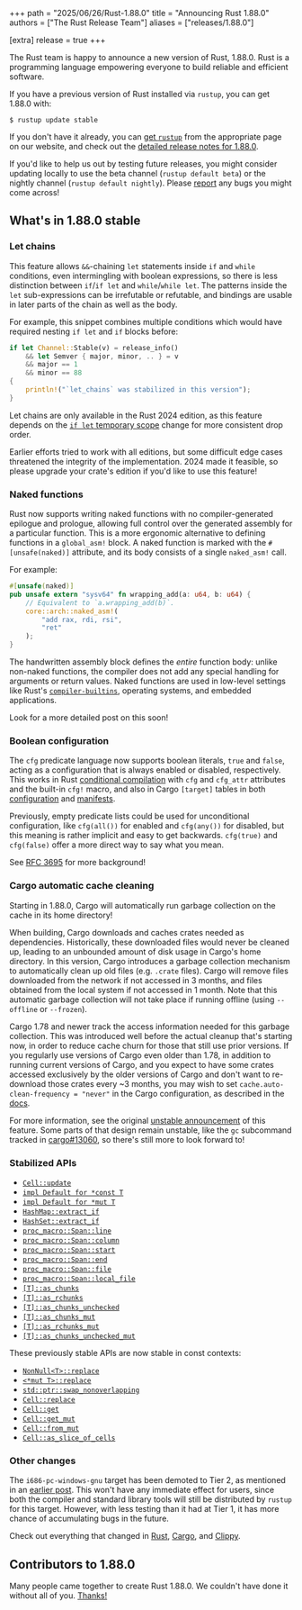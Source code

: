 +++
path = "2025/06/26/Rust-1.88.0"
title = "Announcing Rust 1.88.0"
authors = ["The Rust Release Team"]
aliases = ["releases/1.88.0"]

[extra]
release = true
+++

The Rust team is happy to announce a new version of Rust, 1.88.0. Rust is a programming language empowering everyone to build reliable and efficient software.

If you have a previous version of Rust installed via `rustup`, you can get 1.88.0 with:

```
$ rustup update stable
```

If you don't have it already, you can [get `rustup`](https://www.rust-lang.org/install.html) from the appropriate page on our website, and check out the [detailed release notes for 1.88.0](https://doc.rust-lang.org/stable/releases.html#version-1880-2025-06-26).

If you'd like to help us out by testing future releases, you might consider updating locally to use the beta channel (`rustup default beta`) or the nightly channel (`rustup default nightly`). Please [report](https://github.com/rust-lang/rust/issues/new/choose) any bugs you might come across!

## What's in 1.88.0 stable

### Let chains

This feature allows `&&`-chaining `let` statements inside `if` and `while` conditions, even intermingling with boolean expressions, so there is less distinction between `if`/`if let` and `while`/`while let`. The patterns inside the `let` sub-expressions can be irrefutable or refutable, and bindings are usable in later parts of the chain as well as the body.

For example, this snippet combines multiple conditions which would have required nesting `if let` and `if` blocks before:

```rust
if let Channel::Stable(v) = release_info()
    && let Semver { major, minor, .. } = v
    && major == 1
    && minor == 88
{
    println!("`let_chains` was stabilized in this version");
}
```

Let chains are only available in the Rust 2024 edition, as this feature depends on the [`if let` temporary scope](https://doc.rust-lang.org/edition-guide/rust-2024/temporary-if-let-scope.html) change for more consistent drop order.

Earlier efforts tried to work with all editions, but some difficult edge cases threatened the integrity of the implementation. 2024 made it feasible, so please upgrade your crate's edition if you'd like to use this feature!

### Naked functions

Rust now supports writing naked functions with no compiler-generated epilogue and prologue, allowing full control over the generated assembly for a particular function. This is a more ergonomic alternative to defining functions in a `global_asm!` block. A naked function is marked with the `#[unsafe(naked)]` attribute, and its body consists of a single `naked_asm!` call.

For example:

```rust
#[unsafe(naked)]
pub unsafe extern "sysv64" fn wrapping_add(a: u64, b: u64) {
    // Equivalent to `a.wrapping_add(b)`.
    core::arch::naked_asm!(
        "add rax, rdi, rsi",
        "ret"
    );
}
```

The handwritten assembly block defines the _entire_ function body: unlike non-naked functions, the compiler does not add any special handling for arguments or return values. Naked functions are used in low-level settings like Rust's [`compiler-builtins`](https://github.com/rust-lang/compiler-builtins), operating systems, and embedded applications.

Look for a more detailed post on this soon!

### Boolean configuration

The `cfg` predicate language now supports boolean literals, `true` and `false`, acting as a configuration that is always enabled or disabled, respectively. This works in Rust [conditional compilation](https://doc.rust-lang.org/reference/conditional-compilation.html) with `cfg` and `cfg_attr` attributes and the built-in `cfg!` macro, and also in Cargo `[target]` tables in both [configuration](https://doc.rust-lang.org/cargo/reference/config.html#target) and [manifests](https://doc.rust-lang.org/cargo/reference/specifying-dependencies.html#platform-specific-dependencies).

Previously, empty predicate lists could be used for unconditional configuration, like `cfg(all())` for enabled and `cfg(any())` for disabled, but this meaning is rather implicit and easy to get backwards. `cfg(true)` and `cfg(false)` offer a more direct way to say what you mean.

See [RFC 3695](https://rust-lang.github.io/rfcs/3695-cfg-boolean-literals.html) for more background!

### Cargo automatic cache cleaning

Starting in 1.88.0, Cargo will automatically run garbage collection on the cache in its home directory!

When building, Cargo downloads and caches crates needed as dependencies. Historically, these downloaded files would never be cleaned up, leading to an unbounded amount of disk usage in Cargo's home directory. In this version, Cargo introduces a garbage collection mechanism to automatically clean up old files (e.g. `.crate` files). Cargo will remove files downloaded from the network if not accessed in 3 months, and files obtained from the local system if not accessed in 1 month. Note that this automatic garbage collection will not take place if running offline (using `--offline` or `--frozen`).

Cargo 1.78 and newer track the access information needed for this garbage collection. This was introduced well before the actual cleanup that's starting now, in order to reduce cache churn for those that still use prior versions. If you regularly use versions of Cargo even older than 1.78, in addition to running current versions of Cargo, and you expect to have some crates accessed exclusively by the older versions of Cargo and don't want to re-download those crates every ~3 months, you may wish to set `cache.auto-clean-frequency = "never"` in the Cargo configuration, as described in the [docs](https://doc.rust-lang.org/nightly/cargo/reference/config.html#cache).

For more information, see the original [unstable announcement](https://blog.rust-lang.org/2023/12/11/cargo-cache-cleaning/) of this feature. Some parts of that design remain unstable, like the `gc` subcommand tracked in [cargo#13060](https://github.com/rust-lang/cargo/issues/13060), so there's still more to look forward to!

### Stabilized APIs

- [`Cell::update`](https://doc.rust-lang.org/stable/std/cell/struct.Cell.html#method.update)
- [`impl Default for *const T`](https://doc.rust-lang.org/stable/std/primitive.pointer.html#impl-Default-for-*const+T)
- [`impl Default for *mut T`](https://doc.rust-lang.org/stable/std/primitive.pointer.html#impl-Default-for-*mut+T)
- [`HashMap::extract_if`](https://doc.rust-lang.org/stable/std/collections/struct.HashMap.html#method.extract_if)
- [`HashSet::extract_if`](https://doc.rust-lang.org/stable/std/collections/struct.HashSet.html#method.extract_if)
- [`proc_macro::Span::line`](https://doc.rust-lang.org/stable/proc_macro/struct.Span.html#method.line)
- [`proc_macro::Span::column`](https://doc.rust-lang.org/stable/proc_macro/struct.Span.html#method.column)
- [`proc_macro::Span::start`](https://doc.rust-lang.org/stable/proc_macro/struct.Span.html#method.start)
- [`proc_macro::Span::end`](https://doc.rust-lang.org/stable/proc_macro/struct.Span.html#method.end)
- [`proc_macro::Span::file`](https://doc.rust-lang.org/stable/proc_macro/struct.Span.html#method.file)
- [`proc_macro::Span::local_file`](https://doc.rust-lang.org/stable/proc_macro/struct.Span.html#method.local_file)
- [`[T]::as_chunks`](https://doc.rust-lang.org/stable/std/primitive.slice.html#method.as_chunks)
- [`[T]::as_rchunks`](https://doc.rust-lang.org/stable/std/primitive.slice.html#method.as_rchunks)
- [`[T]::as_chunks_unchecked`](https://doc.rust-lang.org/stable/std/primitive.slice.html#method.as_chunks_unchecked)
- [`[T]::as_chunks_mut`](https://doc.rust-lang.org/stable/std/primitive.slice.html#method.as_chunks_mut)
- [`[T]::as_rchunks_mut`](https://doc.rust-lang.org/stable/std/primitive.slice.html#method.as_rchunks_mut)
- [`[T]::as_chunks_unchecked_mut`](https://doc.rust-lang.org/stable/std/primitive.slice.html#method.as_chunks_unchecked_mut)

These previously stable APIs are now stable in const contexts:

- [`NonNull<T>::replace`](https://doc.rust-lang.org/stable/std/ptr/struct.NonNull.html#method.replace)
- [`<*mut T>::replace`](https://doc.rust-lang.org/stable/std/primitive.pointer.html#method.replace)
- [`std::ptr::swap_nonoverlapping`](https://doc.rust-lang.org/stable/std/ptr/fn.swap_nonoverlapping.html)
- [`Cell::replace`](https://doc.rust-lang.org/stable/std/cell/struct.Cell.html#method.replace)
- [`Cell::get`](https://doc.rust-lang.org/stable/std/cell/struct.Cell.html#method.get)
- [`Cell::get_mut`](https://doc.rust-lang.org/stable/std/cell/struct.Cell.html#method.get_mut)
- [`Cell::from_mut`](https://doc.rust-lang.org/stable/std/cell/struct.Cell.html#method.from_mut)
- [`Cell::as_slice_of_cells`](https://doc.rust-lang.org/stable/std/cell/struct.Cell.html#method.as_slice_of_cells)

### Other changes

The `i686-pc-windows-gnu` target has been demoted to Tier 2, as mentioned in an [earlier post](https://blog.rust-lang.org/2025/05/26/demoting-i686-pc-windows-gnu/). This won't have any immediate effect for users, since both the compiler and standard library tools will still be distributed by `rustup` for this target. However, with less testing than it had at Tier 1, it has more chance of accumulating bugs in the future.

Check out everything that changed in [Rust](https://github.com/rust-lang/rust/releases/tag/1.88.0), [Cargo](https://doc.rust-lang.org/nightly/cargo/CHANGELOG.html#cargo-188-2025-06-26), and [Clippy](https://github.com/rust-lang/rust-clippy/blob/master/CHANGELOG.md#rust-188).

## Contributors to 1.88.0

Many people came together to create Rust 1.88.0. We couldn't have done it without all of you. [Thanks!](https://thanks.rust-lang.org/rust/1.88.0/)
